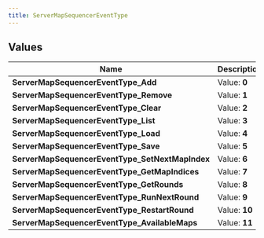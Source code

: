 ```yaml
---
title: ServerMapSequencerEventType
---
```


## Values
| Name | Description |
| ---- | ----------- |
| **ServerMapSequencerEventType_Add** | Value: **0** |
| **ServerMapSequencerEventType_Remove** | Value: **1** |
| **ServerMapSequencerEventType_Clear** | Value: **2** |
| **ServerMapSequencerEventType_List** | Value: **3** |
| **ServerMapSequencerEventType_Load** | Value: **4** |
| **ServerMapSequencerEventType_Save** | Value: **5** |
| **ServerMapSequencerEventType_SetNextMapIndex** | Value: **6** |
| **ServerMapSequencerEventType_GetMapIndices** | Value: **7** |
| **ServerMapSequencerEventType_GetRounds** | Value: **8** |
| **ServerMapSequencerEventType_RunNextRound** | Value: **9** |
| **ServerMapSequencerEventType_RestartRound** | Value: **10** |
| **ServerMapSequencerEventType_AvailableMaps** | Value: **11** |

